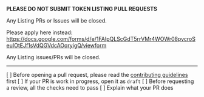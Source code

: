 **PLEASE DO NOT SUBMIT TOKEN LISTING PULL REQUESTS**

Any Listing PRs or Issues will be closed.

Please apply here instead: https://docs.google.com/forms/d/e/1FAIpQLScGdT5rrVMr4WOWr08pvcroSeuIOtEJf1sVdQGVdcAOqryigQ/viewform

Any Listing issues/PRs will be closed.

---

[ ] Before opening a pull request, please read the [contributing guidelines](https://github.com/cardioswap/cardioswap-interface/blob/master/CONTRIBUTING.md) first
[ ] If your PR is work in progress, open it as `draft`
[ ] Before requesting a review, all the checks need to pass
[ ] Explain what your PR does
